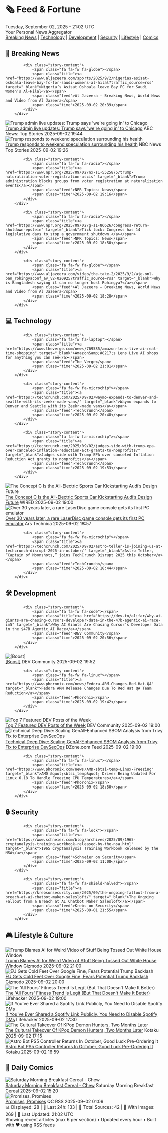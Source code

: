 <!-- Processing 54 RSS feeds at 2025-09-02 21:01:58 UTC -->
<!-- Processing: XKCD -->
<!-- Processing: Penny Arcade -->
<!-- Processing: Poorly Drawn Lines -->
<!-- Processing: Girl Genius -->
<!-- Processing: Dinosaur Comics -->
<!-- Processing: BBC World News -->
<!-- Processing: Al Jazeera Breaking News -->
<!-- Processing: CBC News -->
<!-- Error processing https://rss.cbc.ca/lineup/topstories.xml: The read operation timed out -->
<!-- Processing: ABC News Breaking -->
<!-- Processing: NBC News Breaking -->
<!-- Processing: Sky News World -->
<!-- Processing: TechCrunch -->
<!-- Processing: The Verge -->
<!-- Processing: WIRED -->
<!-- Processing: Lobsters Python -->
<!-- Processing: Dev.to -->
<!-- Processing: StackOverflow Blog -->
<!-- Processing: Phoronix Linux News -->
<!-- Processing: It's FOSS -->
<!-- Processing: OMG! Ubuntu -->
<!-- Processing: DistroWatch -->
<!-- Processing: Linux.com -->
<!-- Processing: Red Hat Blog -->
<!-- Processing: Ubuntu Blog -->
<!-- Processing: GitLab Blog -->
<!-- Processing: InfoQ -->
<!-- Processing: Martin Fowler -->
<!-- Processing: Coding Horror -->
<!-- Processing: Gizmodo -->
<!-- Generated 8 new posts out of 29 feeds processed -->
<div class="newspaper-header">
    <h1 class="newspaper-title">🗞️ Feed & Fortune</h1>
    <div class="newspaper-date">Tuesday, September 02, 2025 - 21:02 UTC</div>
    <div class="newspaper-subtitle">Your Personal News Aggregator</div>
</div>

<div class="newspaper-nav">
    <a href="#breaking">Breaking News</a> |
    <a href="#tech">Technology</a> |
    <a href="#dev">Development</a> |
    <a href="#security">Security</a> |
    <a href="#lifestyle">Lifestyle</a> |
    <a href="#webcomics">Comics</a>
</div>

<div class="news-section breaking-news" id="breaking">
<h2 class="section-header">🚨 Breaking News</h2>
<div class="stories-container">
<div class="story">
            
            <div class="story-content">
                <span class="fa fa-fw fa-globe"></span>
                <span class="title"><a href="https://www.aljazeera.com/sports/2025/9/2/nigerias-asisat-oshoala-leave-bay-fc-for-saudi-womens-al-hilal?traffic_source=rss" target="_blank">Nigeria’s Asisat Oshoala leave Bay FC for Saudi Women’s Al-Hilal</a></span>
                <span class="feed">Al Jazeera – Breaking News, World News and Video from Al Jazeera</span>
                <span class="time">2025-09-02 20:39</span>
            </div>
        </div>
<div class="story">
            <img src="https://s.abcnews.com/images/US/donald-trump-2-rt-gmh-250902_1756839331845_hpMain_4x3t_384.jpg" alt="Trump admin live updates: Trump says &#x27;we&#x27;re going in&#x27; to Chicago" class="story-image" loading="lazy" onerror="this.style.display='none'">
            <div class="story-content">
                <span class="fa fa-fw fa-tv"></span>
                <span class="title"><a href="https://abcnews.go.com/Politics/live-updates/trump-admin-live-updates/?id=125150863" target="_blank">Trump admin live updates: Trump says &#x27;we&#x27;re going in&#x27; to Chicago</a></span>
                <span class="feed">ABC News: Top Stories</span>
                <span class="time">2025-09-02 19:44</span>
            </div>
        </div>
<div class="story">
            <img src="https://media-cldnry.s-nbcnews.com/image/upload/t_fit_1500w/mpx/2704722219/2025_09/1756841174993_now_brk_doocy_demise_250902_1920x1080-o75ptp.jpg" alt="Trump responds to weekend speculation surrounding his health" class="story-image" loading="lazy" onerror="this.style.display='none'">
            <div class="story-content">
                <span class="fa fa-fw fa-broadcast-tower"></span>
                <span class="title"><a href="https://www.nbcnews.com/now/video/trump-responds-to-weekend-speculation-surrounding-his-health-246457413649" target="_blank">Trump responds to weekend speculation surrounding his health</a></span>
                <span class="feed">NBC News Top Stories</span>
                <span class="time">2025-09-02 19:26</span>
            </div>
        </div>
<div class="story">
            
            <div class="story-content">
                <span class="fa fa-fw fa-radio"></span>
                <span class="title"><a href="https://www.npr.org/2025/09/02/nx-s1-5525875/trump-naturalization-voter-registration-uscis" target="_blank">Trump administration blocks groups from voter registration at naturalization events</a></span>
                <span class="feed">NPR Topics: News</span>
                <span class="time">2025-09-02 19:16</span>
            </div>
        </div>
<div class="story">
            
            <div class="story-content">
                <span class="fa fa-fw fa-radio"></span>
                <span class="title"><a href="https://www.npr.org/2025/09/02/g-s1-86626/congress-return-shutdown-epstein" target="_blank">Tick tock: Congress has 14 legislative days to stop a government shutdown.</a></span>
                <span class="feed">NPR Topics: News</span>
                <span class="time">2025-09-02 18:50</span>
            </div>
        </div>
<div class="story">
            
            <div class="story-content">
                <span class="fa fa-fw fa-globe"></span>
                <span class="title"><a href="https://www.aljazeera.com/video/the-take-2/2025/9/2/aje-onl-ban_rohingyaconf_av_v2-020925?traffic_source=rss" target="_blank">Why is Bangladesh saying it can no longer host Rohingya?</a></span>
                <span class="feed">Al Jazeera – Breaking News, World News and Video from Al Jazeera</span>
                <span class="time">2025-09-02 18:28</span>
            </div>
        </div>
</div>
</div>
<div class="news-section tech-news" id="tech">
<h2 class="section-header">💻 Technology</h2>
<div class="stories-container">
<div class="story">
            
            <div class="story-content">
                <span class="fa fa-fw fa-laptop"></span>
                <span class="title"><a href="https://www.theverge.com/news/769585/amazon-lens-live-ai-real-time-shopping" target="_blank">Amazon&amp;#8217;s Lens Live AI shops for anything you can see</a></span>
                <span class="feed">The Verge</span>
                <span class="time">2025-09-02 21:01</span>
            </div>
        </div>
<div class="story">
            
            <div class="story-content">
                <span class="fa fa-fw fa-microchip"></span>
                <span class="title"><a href="https://techcrunch.com/2025/09/02/waymo-expands-to-denver-and-seattle-with-its-zeekr-made-vans/" target="_blank">Waymo expands to Denver and Seattle with its Zeekr-made vans</a></span>
                <span class="feed">TechCrunch</span>
                <span class="time">2025-09-02 20:48</span>
            </div>
        </div>
<div class="story">
            
            <div class="story-content">
                <span class="fa fa-fw fa-microchip"></span>
                <span class="title"><a href="https://techcrunch.com/2025/09/02/judges-side-with-trump-epa-over-canceled-inflation-reduction-act-grants-to-nonprofits/" target="_blank">Judges side with Trump EPA over canceled Inflation Reduction Act grants to nonprofits</a></span>
                <span class="feed">TechCrunch</span>
                <span class="time">2025-09-02 19:53</span>
            </div>
        </div>
<div class="story">
            <img src="https://media.wired.com/photos/68b709c550cb8fd71b27edd5/master/pass/A251472_large.jpg" alt="The Concept C Is the All-Electric Sports Car Kickstarting Audi’s Design Future" class="story-image" loading="lazy" onerror="this.style.display='none'">
            <div class="story-content">
                <span class="fa fa-fw fa-bolt"></span>
                <span class="title"><a href="https://www.wired.com/story/audis-concept-c-electric-sports-car-announced/" target="_blank">The Concept C Is the All-Electric Sports Car Kickstarting Audi’s Design Future</a></span>
                <span class="feed">WIRED</span>
                <span class="time">2025-09-02 19:00</span>
            </div>
        </div>
<div class="story">
            <img src="https://cdn.arstechnica.net/wp-content/uploads/2025/09/laseractive2-500x500.jpg" alt="Over 30 years later, a rare LaserDisc game console gets its first PC emulator" class="story-image" loading="lazy" onerror="this.style.display='none'">
            <div class="story-content">
                <span class="fa fa-fw fa-cog"></span>
                <span class="title"><a href="https://arstechnica.com/gaming/2025/09/over-30-years-later-a-rare-laserdisc-game-console-gets-its-first-pc-emulator/" target="_blank">Over 30 years later, a rare LaserDisc game console gets its first PC emulator</a></span>
                <span class="feed">Ars Technica</span>
                <span class="time">2025-09-02 18:57</span>
            </div>
        </div>
<div class="story">
            
            <div class="story-content">
                <span class="fa fa-fw fa-microchip"></span>
                <span class="title"><a href="https://techcrunch.com/2025/09/02/astro-teller-is-joining-us-at-techcrunch-disrupt-2025-in-october/" target="_blank">Astro Teller, “Captain of Moonshots,” joins TechCrunch Disrupt 2025 this October</a></span>
                <span class="feed">TechCrunch</span>
                <span class="time">2025-09-02 18:44</span>
            </div>
        </div>
</div>
</div>
<div class="news-section dev-news" id="dev">
<h2 class="section-header">🛠️ Development</h2>
<div class="stories-container">
<div class="story">
            
            <div class="story-content">
                <span class="fa fa-fw fa-code"></span>
                <span class="title"><a href="https://dev.to/alifar/why-ai-giants-are-chasing-cursors-developer-data-in-the-47b-agentic-ai-race-im5" target="_blank">Why AI Giants Are Chasing Cursor’s Developer Data in the $47B Agentic AI Race</a></span>
                <span class="feed">DEV Community</span>
                <span class="time">2025-09-02 20:56</span>
            </div>
        </div>
<div class="story">
            <img src="https://media2.dev.to/dynamic/image/width=800%2Cheight=%2Cfit=scale-down%2Cgravity=auto%2Cformat=auto/https%3A%2F%2Fdev-to-uploads.s3.amazonaws.com%2Fuploads%2Fuser%2Fprofile_image%2F3415300%2F145683af-9716-4263-812e-25a3962d2552.jpg" alt="[Boost]" class="story-image" loading="lazy" onerror="this.style.display='none'">
            <div class="story-content">
                <span class="fa fa-fw fa-code"></span>
                <span class="title"><a href="https://dev.to/ben/-1j5d" target="_blank">[Boost]</a></span>
                <span class="feed">DEV Community</span>
                <span class="time">2025-09-02 19:52</span>
            </div>
        </div>
<div class="story">
            
            <div class="story-content">
                <span class="fa fa-fw fa-linux"></span>
                <span class="title"><a href="https://www.phoronix.com/news/Fedora-ARM-Changes-Red-Hat-QA" target="_blank">Fedora ARM Release Changes Due To Red Hat QA Team Reduction</a></span>
                <span class="feed">Phoronix</span>
                <span class="time">2025-09-02 19:42</span>
            </div>
        </div>
<div class="story">
            <img src="https://media2.dev.to/dynamic/image/width=800%2Cheight=%2Cfit=scale-down%2Cgravity=auto%2Cformat=auto/https%3A%2F%2Fdev-to-uploads.s3.amazonaws.com%2Fuploads%2Fuser%2Fprofile_image%2F2491%2F2e334b3d-5af0-43e5-95c0-e3ededf148f7.png" alt="Top 7 Featured DEV Posts of the Week" class="story-image" loading="lazy" onerror="this.style.display='none'">
            <div class="story-content">
                <span class="fa fa-fw fa-code"></span>
                <span class="title"><a href="https://dev.to/devteam/top-7-featured-dev-posts-of-the-week-4hd4" target="_blank">Top 7 Featured DEV Posts of the Week</a></span>
                <span class="feed">DEV Community</span>
                <span class="time">2025-09-02 19:00</span>
            </div>
        </div>
<div class="story">
            <img src="https://dz2cdn1.dzone.com/thumbnail?fid=18593271&w=600" alt="Technical Deep Dive: Scaling GenAI-Enhanced SBOM Analysis from Trivy Fix to Enterprise DevSecOps" class="story-image" loading="lazy" onerror="this.style.display='none'">
            <div class="story-content">
                <span class="fa fa-fw fa-newspaper"></span>
                <span class="title"><a href="https://dzone.com/articles/scaling-genai-enhanced-sbom-analysis-trivy-devsecops" target="_blank">Technical Deep Dive: Scaling GenAI-Enhanced SBOM Analysis from Trivy Fix to Enterprise DevSecOps</a></span>
                <span class="feed">DZone.com Feed</span>
                <span class="time">2025-09-02 19:00</span>
            </div>
        </div>
<div class="story">
            
            <div class="story-content">
                <span class="fa fa-fw fa-linux"></span>
                <span class="title"><a href="https://www.phoronix.com/news/AMD-sbtsi-temp-Linux-Freezing" target="_blank">AMD &quot;sbtsi_temp&quot; Driver Being Updated For Linux 6.18 To Handle Freezing CPU Temperatures</a></span>
                <span class="feed">Phoronix</span>
                <span class="time">2025-09-02 18:50</span>
            </div>
        </div>
</div>
</div>
<div class="news-section security-news" id="security">
<h2 class="section-header">🔒 Security</h2>
<div class="stories-container">
<div class="story">
            
            <div class="story-content">
                <span class="fa fa-fw fa-lock"></span>
                <span class="title"><a href="https://www.schneier.com/blog/archives/2025/09/1965-cryptanalysis-training-workbook-released-by-the-nsa.html" target="_blank">1965 Cryptanalysis Training Workbook Released by the NSA</a></span>
                <span class="feed">Schneier on Security</span>
                <span class="time">2025-09-02 11:08</span>
            </div>
        </div>
<div class="story">
            
            <div class="story-content">
                <span class="fa fa-fw fa-shield-halved"></span>
                <span class="title"><a href="https://krebsonsecurity.com/2025/09/the-ongoing-fallout-from-a-breach-at-ai-chatbot-maker-salesloft/" target="_blank">The Ongoing Fallout from a Breach at AI Chatbot Maker Salesloft</a></span>
                <span class="feed">Krebs on Security</span>
                <span class="time">2025-09-01 21:55</span>
            </div>
        </div>
</div>
</div>
<div class="news-section lifestyle-news" id="lifestyle">
<h2 class="section-header">🎮 Lifestyle & Culture</h2>
<div class="stories-container">
<div class="story">
            <img src="https://gizmodo.com/app/uploads/2025/09/peter-doocy-trump-ai-video-white-house-sept.-2-2025.jpg" alt="Trump Blames AI for Weird Video of Stuff Being Tossed Out White House Window" class="story-image" loading="lazy" onerror="this.style.display='none'">
            <div class="story-content">
                <span class="fa fa-fw fa-computer"></span>
                <span class="title"><a href="https://gizmodo.com/trump-blames-ai-for-weird-video-of-stuff-being-tossed-out-white-house-window-2000652191" target="_blank">Trump Blames AI for Weird Video of Stuff Being Tossed Out White House Window</a></span>
                <span class="feed">Gizmodo</span>
                <span class="time">2025-09-02 21:00</span>
            </div>
        </div>
<div class="story">
            <img src="https://gizmodo.com/app/uploads/2024/08/Google-headquarters-getty.jpg" alt="EU Gets Cold Feet Over Google Fine, Fears Potential Trump Backlash" class="story-image" loading="lazy" onerror="this.style.display='none'">
            <div class="story-content">
                <span class="fa fa-fw fa-computer"></span>
                <span class="title"><a href="https://gizmodo.com/eu-gets-cold-feet-over-google-fine-fears-potential-trump-backlash-2000652121" target="_blank">EU Gets Cold Feet Over Google Fine, Fears Potential Trump Backlash</a></span>
                <span class="feed">Gizmodo</span>
                <span class="time">2025-09-02 20:00</span>
            </div>
        </div>
<div class="story">
            <img src="https://lifehacker.com/imagery/articles/01K45RJ11VKD35WNFA89B6Z659/hero-image.png" alt="The &#x27;All Fours&#x27; Fitness Trend Is Legit (But That Doesn&#x27;t Make It Better)" class="story-image" loading="lazy" onerror="this.style.display='none'">
            <div class="story-content">
                <span class="fa fa-fw fa-life-ring"></span>
                <span class="title"><a href="https://lifehacker.com/health/is-exercising-on-all-fours-really-better?utm_medium=RSS" target="_blank">The &#x27;All Fours&#x27; Fitness Trend Is Legit (But That Doesn&#x27;t Make It Better)</a></span>
                <span class="feed">Lifehacker</span>
                <span class="time">2025-09-02 19:00</span>
            </div>
        </div>
<div class="story">
            <img src="https://lifehacker.com/imagery/articles/01K45J3BAHKWD7DXTQE7Y4AHY0/hero-image.png" alt="If You&#x27;ve Ever Shared a Spotify Link Publicly, You Need to Disable Spotify DMs" class="story-image" loading="lazy" onerror="this.style.display='none'">
            <div class="story-content">
                <span class="fa fa-fw fa-life-ring"></span>
                <span class="title"><a href="https://lifehacker.com/tech/if-you-ever-shared-spotify-link-publicly-disable-spotify-dms?utm_medium=RSS" target="_blank">If You&#x27;ve Ever Shared a Spotify Link Publicly, You Need to Disable Spotify DMs</a></span>
                <span class="feed">Lifehacker</span>
                <span class="time">2025-09-02 17:30</span>
            </div>
        </div>
<div class="story">
            <img src="https://kotaku.com/app/uploads/2025/09/KpopDemonHunters_ProRes422HQ_SDR_2ch_20250424.00_31_19_12-1.jpg" alt="The Cultural Takeover Of KPop Demon Hunters, Two Months Later" class="story-image" loading="lazy" onerror="this.style.display='none'">
            <div class="story-content">
                <span class="fa fa-fw fa-gamepad"></span>
                <span class="title"><a href="https://kotaku.com/kpop-demon-hunters-streaming-box-office-numbers-netflix-2000622381" target="_blank">The Cultural Takeover Of KPop Demon Hunters, Two Months Later</a></span>
                <span class="feed">Kotaku</span>
                <span class="time">2025-09-02 17:15</span>
            </div>
        </div>
<div class="story">
            <img src="https://kotaku.com/app/uploads/2025/09/ast.jpg" alt="Astro Bot PS5 Controller Returns In October, Good Luck Pre-Ordering It" class="story-image" loading="lazy" onerror="this.style.display='none'">
            <div class="story-content">
                <span class="fa fa-fw fa-gamepad"></span>
                <span class="title"><a href="https://kotaku.com/astro-bot-ps5-controller-returns-in-october-good-luck-pre-ordering-it-2000622375" target="_blank">Astro Bot PS5 Controller Returns In October, Good Luck Pre-Ordering It</a></span>
                <span class="feed">Kotaku</span>
                <span class="time">2025-09-02 16:59</span>
            </div>
        </div>
</div>
</div>
<div class="news-section webcomics-section" id="webcomics">
<h2 class="section-header">🎨 Daily Comics</h2>
<div class="stories-container">
<div class="story">
            <img src="https://www.smbc-comics.com/comics/1756591351-20250901.png" alt="Saturday Morning Breakfast Cereal - Chew" class="story-image" loading="lazy" onerror="this.style.display='none'">
            <div class="story-content">
                <span class="fa fa-fw fa-smile"></span>
                <span class="title"><a href="https://www.smbc-comics.com/comic/chew" target="_blank">Saturday Morning Breakfast Cereal - Chew</a></span>
                <span class="feed">Saturday Morning Breakfast Cereal</span>
                <span class="time">2025-09-02 15:20</span>
            </div>
        </div>
<div class="story">
            <img src="http://www.questionablecontent.net/comics/5648.png" alt="Promises, Promises" class="story-image" loading="lazy" onerror="this.style.display='none'">
            <div class="story-content">
                <span class="fa fa-fw fa-music"></span>
                <span class="title"><a href="http://questionablecontent.net/view.php?comic=5648" target="_blank">Promises, Promises</a></span>
                <span class="feed">QC RSS</span>
                <span class="time">2025-09-02 01:09</span>
            </div>
        </div>
</div>
</div>

<div class="newspaper-footer">
    <div class="stats">
        📊 Displayed: 28 | 📅 Last 24h: 133 | 📡 Total Sources: 42 | 📸 With Images: 269 |
        🔄 Last Updated: 21:02 UTC
    </div>
    <div class="footer-note">
        Showing recent articles (max 6 per section) • Updated every hour • Built with ❤️ using RSS feeds
    </div>
</div>
